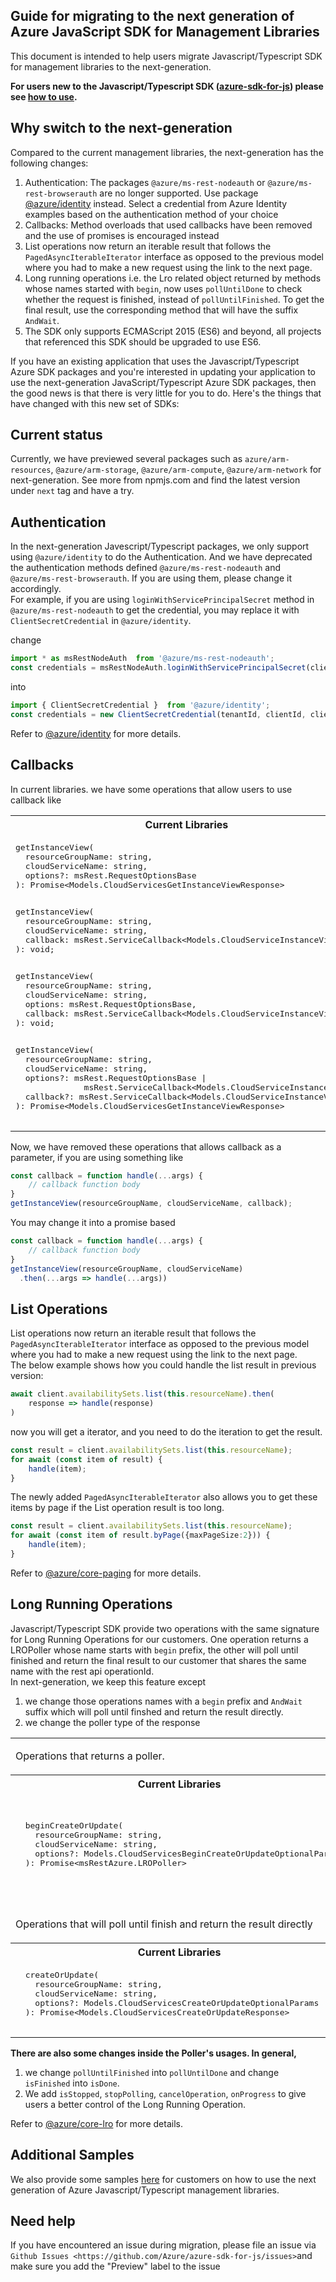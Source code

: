 ## Guide for migrating to the next generation of Azure JavaScript SDK for Management Libraries

This document is intended to help users migrate Javascript/Typescript SDK for management libraries to the next-generation.

**For users new to the Javascript/Typescript SDK ([azure-sdk-for-js](https://github.com/Azure/azure-sdk-for-js)) please see [how to use](./how-to-use.md).**

## Why switch to the next-generation

Compared to the current management libraries, the next-generation has the following changes: 

1. Authentication: The packages `@azure/ms-rest-nodeauth` or `@azure/ms-rest-browserauth` are no longer supported. Use package [@azure/identity](https://www.npmjs.com/package/@azure/identity) instead. Select a credential from Azure Identity examples based on the authentication method of your choice
1. Callbacks: Method overloads that used callbacks have been removed and the use of promises is encouraged instead
1. List operations now return an iterable result that follows the `PagedAsyncIterableIterator` interface as opposed to the previous model where you had to make a new request using the link to the next page.
1. Long running operations i.e. the Lro related object returned by methods whose names started with `begin`, now uses `pollUntilDone` to check whether the request is finished, instead of `pollUntilFinished`. To get the final result, use the corresponding method that will have the suffix `AndWait`.
1. The SDK only supports ECMAScript 2015 (ES6) and beyond, all projects that referenced this SDK should be upgraded to use ES6.

If you have an existing application that uses the Javascript/Typescript Azure SDK packages and you're interested in updating your application to use the next-generation JavaScript/Typescript Azure SDK packages, then the good news is that there is very little for you to do. Here's the things that have changed with this new set of SDKs:

## Current status
Currently, we have previewed several packages such as `azure/arm-resources`, `@azure/arm-storage`, `@azure/arm-compute`, `@azure/arm-network` for next-generation. See more from npmjs.com and find the latest version under `next` tag and have a try.  

## Authentication

In the next-generation Javescript/Typescript packages, we only support using `@azure/identity` to do the Authentication. And we have deprecated the authentication methods defined `@azure/ms-rest-nodeauth` and `@azure/ms-rest-browserauth`. If you are using them, please change it accordingly.  
For example, if you are using `loginWithServicePrincipalSecret` method in `@azure/ms-rest-nodeauth` to get the credential, you may replace it with `ClientSecretCredential` in `@azure/identity`.  

change
```typescript
import * as msRestNodeAuth  from '@azure/ms-rest-nodeauth';
const credentials = msRestNodeAuth.loginWithServicePrincipalSecret(clientId, clientSecret, tenantId);
```
into
```typescript
import { ClientSecretCredential }  from '@azure/identity';
const credentials = new ClientSecretCredential(tenantId, clientId, clientSecrat);
```
Refer to [@azure/identity](https://www.npmjs.com/package/@azure/identity) for more details.


## Callbacks

In current libraries. we have some operations that allow users to use callback like 

<!-- markdownlint-disable MD033 -->
<table>
  <tr>
    <th>Current Libraries</th>
    <th>Next Generation</th>
  </tr>
  <tr>
    <td>
      <pre lang="typescript">
getInstanceView(
  resourceGroupName: string,
  cloudServiceName: string,
  options?: msRest.RequestOptionsBase
): Promise&lt;Models.CloudServicesGetInstanceViewResponse>
      </pre>
      <pre lang="typescript">
getInstanceView(
  resourceGroupName: string,
  cloudServiceName: string,
  callback: msRest.ServiceCallback&lt;Models.CloudServiceInstanceView>
): void;
      </pre>
      <pre lang="typescript">
getInstanceView(
  resourceGroupName: string,
  cloudServiceName: string,
  options: msRest.RequestOptionsBase,
  callback: msRest.ServiceCallback&lt;Models.CloudServiceInstanceView>
): void;
      </pre>
      <pre lang="typescript">
getInstanceView(
  resourceGroupName: string,
  cloudServiceName: string,
  options?: msRest.RequestOptionsBase |
              msRest.ServiceCallback&lt;Models.CloudServiceInstanceView>,
  callback?: msRest.ServiceCallback&lt;Models.CloudServiceInstanceView>
): Promise&lt;Models.CloudServicesGetInstanceViewResponse> 
      </pre>
    </td>
    <td>
      <pre lang="typescript">
getInstanceView(
  resourceGroupName: string,
  cloudServiceName: string,
  options?: CloudServicesGetInstanceViewOptionalParams
): Promise&lt;CloudServicesGetInstanceViewResponse> 
      </pre>
    </td>
  </tr>
</table>
<!-- markdownlint-enable MD033 -->


Now, we have removed these operations that allows callback as a parameter, if you are using something like 
```typescript
const callback = function handle(...args) {
    // callback function body
}
getInstanceView(resourceGroupName, cloudServiceName, callback);
```
You may change it into a promise based 
```typescript
const callback = function handle(...args) {
    // callback function body
}
getInstanceView(resourceGroupName, cloudServiceName)
  .then(...args => handle(...args))
```

## List Operations

List operations now return an iterable result that follows the `PagedAsyncIterableIterator` interface as opposed to the previous model where you had to make a new request using the link to the next page.  
The below example shows how you could handle the list result in previous version:
```typescript
await client.availabilitySets.list(this.resourceName).then(
    response => handle(response)
)
```
now you will get a iterator, and you need to do the iteration to get the result. 
```typescript
const result = client.availabilitySets.list(this.resourceName);
for await (const item of result) {
    handle(item);
}
```
The newly added `PagedAsyncIterableIterator` also allows you to get these items by page if the List operation result is too long.
```typescript
const result = client.availabilitySets.list(this.resourceName);
for await (const item of result.byPage({maxPageSize:2})) {
    handle(item);
}
```
Refer to [@azure/core-paging](https://www.npmjs.com/package/@azure/core-paging) for more details.

## Long Running Operations

Javascript/Typescript SDK provide two operations with the same signature for Long Running Operations for our customers. One operation returns a LROPoller whose name starts with `begin` prefix, the other will poll until finished and return the final result to our customer that shares the same name with the rest api operationId.  
In next-generation, we keep this feature except 
1. we change those operations names with a `begin` prefix and `AndWait` suffix which will poll until finshed and return the result directly.  
1. we change the poller type of the response

<!-- markdownlint-disable MD033 -->
<table>
  <tr>
    <td colspan="2">
      <p>
        Operations that returns a poller.
      </p>
    </td>
  </tr>
  <tr>
    <th>Current Libraries</th>
    <th>Next Generation</th>
  </tr>
  <tr>
    <td>
      <pre lang="typescript">
  beginCreateOrUpdate(
    resourceGroupName: string,
    cloudServiceName: string,
    options?: Models.CloudServicesBeginCreateOrUpdateOptionalParams
  ): Promise&lt;msRestAzure.LROPoller>
      </pre>
    </td>
    <td>
      <pre lang="typescript">
  async beginCreateOrUpdate(
    resourceGroupName: string,
    cloudServiceName: string,
    options?: CloudServicesCreateOrUpdateOptionalParams
  ): Promise&lt;PollerLike<
        PollOperationState&lt;CloudServicesCreateOrUpdateResponse>,
        CloudServicesCreateOrUpdateResponse
      >
    >
      </pre>
    </td>
  </tr>
  <tr>
    <td colspan="2">
      <p>
        Operations that will poll until finish and return the result directly
      </p>
    </td>
  </tr>
  <tr>
    <th>Current Libraries</th>
    <th>Next Generation</th>
  </tr>
  <tr>
    <td>
      <pre lang="typescript">
  createOrUpdate(
    resourceGroupName: string,
    cloudServiceName: string,
    options?: Models.CloudServicesCreateOrUpdateOptionalParams
  ): Promise&lt;Models.CloudServicesCreateOrUpdateResponse>
      </pre>
    </td>
    <td>
      <pre lang="typescript">
  async beginCreateOrUpdateAndWait(
    resourceGroupName: string,
    cloudServiceName: string,
    options?: CloudServicesCreateOrUpdateOptionalParams
  ): Promise&lt;CloudServicesCreateOrUpdateResponse>
      </pre>
    </td>
  </tr>
</table>
<!-- markdownlint-enable MD033 -->

**There are also some changes inside the Poller's usages. In general,**
1. we change `pollUntilFinished` into `pollUntilDone` and change `isFinished` into `isDone`.
1. We add `isStopped`, `stopPolling`, `cancelOperation`, `onProgress` to give users a better control of the Long Running Operation. 

Refer to [@azure/core-lro](https://www.npmjs.com/package/@azure/core-lro) for more details.

## Additional Samples

We also provide some samples [here](https://github.com/Azure-Samples/azure-samples-js-management) for customers on how to use the next generation of Azure Javascript/Typescript management libraries.

## Need help

If you have encountered an issue during migration, please file an issue via `Github Issues <https://github.com/Azure/azure-sdk-for-js/issues>`and make sure you add the "Preview" label to the issue
